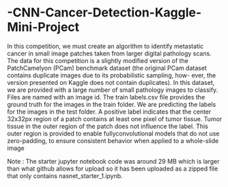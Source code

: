 # -CNN-Cancer-Detection-Kaggle-Mini-Project

In this competition, we must create an algorithm to identify metastatic cancer in small
image patches taken from larger digital pathology scans. The data for this competition
is a slightly modified version of the PatchCamelyon (PCam) benchmark dataset (the
original PCam dataset contains duplicate images due to its probabilistic sampling, how-
ever, the version presented on Kaggle does not contain duplicates).
In this dataset, we are provided with a large number of small pathology images to
classify. Files are named with an image id. The train labels.csv file provides the ground
truth for the images in the train folder. We are predicting the labels for the images
in the test folder. A positive label indicates that the center 32x32px region of a patch
contains at least one pixel of tumor tissue. Tumor tissue in the outer region of the patch
does not influence the label. This outer region is provided to enable fullyconvolutional
models that do not use zero-padding, to ensure consistent behavior when applied to a
whole-slide image

Note : The starter jupyter notebook code was around 29 MB which is larger than what github allows for upload so it has been uploaded as a zipped file that only contains nasnet_starter_1.ipynb.
